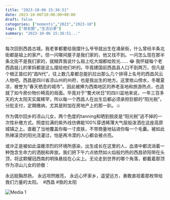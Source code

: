```yaml
---
title: "2023-10-06 15:36:51"
date: 2023-10-06T10:00:00+08:00
draft: false
categories: ["moments","2023","2023-10"]
tags: ["朋友圈","生活记录"]
summary: "2023-10-06 15:36:51..."
---
```


每次回到西昌古城，我老爹都要给我摆什么爷爷就出生在涌泉街，什么曾经半条北街都是祖上的家产。但一问哪间屋子是我们家的，他又找不到。一问怎么现在那半条北街不是我们家的，就糊弄我说什么祖上吃大烟都给败光…… 😂
​
我怀疑每个老西昌娃儿的爹妈都是这么摆给他们听的。毕竟建国前西昌县人口不到两万，但凡是个根正苗红的“昌N代”，往上数几辈都总能扒拉出那么几个排得上名号的西昌风云人物吧。
​
西昌是四川省凉山州的州府，也是我出生的地方。这里依山傍水，冬暖夏凉，被誉为“春天栖息的城市”。因此被捧为西南地区的养老圣地和旅游热点，也造就了如今房价物价畸高的局面。毕竟对于“蜀犬吠日”的四川盆地来说，一年三百多天的大太阳天实属稀罕，所以每一个西昌人在出生后都必须承担巨额的“阳光税”，分批支付，定期缴纳，尤其是附加在房地产上的那一趴。☺️

作为偶尔回乡的凉山儿女，两个色度的tanning和晒到脱皮是“阳光税”逃不掉的一次性补缴方式。照度拉满的紫外线仿佛能100%穿透稀薄大气层般泼洒在这座高原城镇之上。直截了当地覆盖你每一寸皮肤，不带商量地钻进你每一个毛囊。被如此热辣滚烫的阳光浇灌过，怕是再冷漠的人心都会被点亮。

或许正是被如此温暖浓烈的环境所感染，出生成长在这里的人，血液中都流淌着一种饱含生命力的洒脱和奔放。我们把下午六点依然如火焰般灼热的西昌骄阳带在头顶，将这颗耀冠西南的明珠悬挂在心尖上。无论走到世界的哪个角落，都戴着那顶作为凉山儿女的骄傲：

永远挺胸昂扬，
永远坦然敞亮，
永远心怀家乡，遥望远方，勇敢直视着那枚带给我们力量的太阳。
​
#西昌 
#我的太阳
​

![Media 1](/Moments/photos/2023-10-06/202310061536510.jpg)

